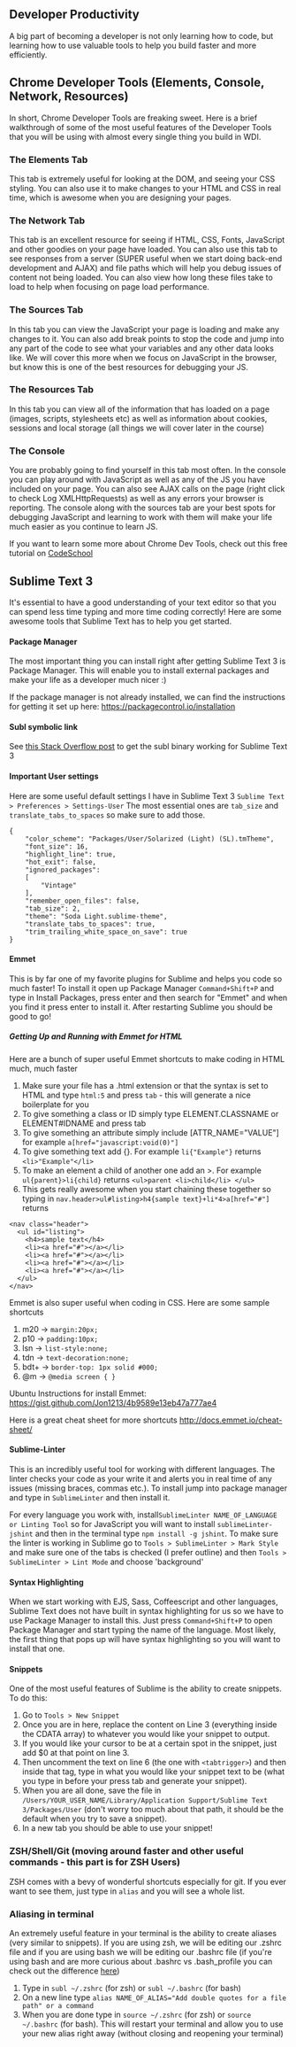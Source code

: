 ## Developer Productivity

A big part of becoming a developer is not only learning how to code, but learning how to use valuable tools to help you build faster and more efficiently.

## Chrome Developer Tools (Elements, Console, Network, Resources)

In short, Chrome Developer Tools are freaking sweet. Here is a brief walkthrough of some of the most useful features of the Developer Tools that you will be using with almost every single thing you build in WDI.

### The Elements Tab

This tab is extremely useful for looking at the DOM, and seeing your CSS styling. You can also use it to make changes to your HTML and CSS in real time, which is awesome when you are designing your pages.

### The Network Tab

This tab is an excellent resource for seeing if HTML, CSS, Fonts, JavaScript and other goodies on your page have loaded. You can also use this tab to see responses from a server (SUPER useful when we start doing back-end development and AJAX) and file paths which will help you debug issues of content not being loaded. You can also view how long these files take to load to help when focusing on page load performance.

### The Sources Tab

In this tab you can view the JavaScript your page is loading and make any changes to it. You can also add break points to stop the code and jump into any part of the code to see what your variables and any other data looks like. We will cover this more when we focus on JavaScript in the browser, but know this is one of the best resources for debugging your JS.

### The Resources Tab

In this tab you can view all of the information that has loaded on a page (images, scripts, stylesheets etc) as well as information about cookies, sessions and local storage (all things we will cover later in the course)

### The Console

You are probably going to find yourself in this tab most often. In the console you can play around with JavaScript as well as any of the JS you have included on your page. You can also see AJAX calls on the page (right click to check Log XMLHttpRequests) as well as any errors your browser is reporting. The console along with the sources tab are your best spots for debugging JavaScript and learning to work with them will make your life much easier as you continue to learn JS. 

If you want to learn some more about Chrome Dev Tools, check out this free tutorial on [CodeSchool](http://discover-devtools.codeschool.com/?locale=en)

## Sublime Text 3

It's essential to have a good understanding of your text editor so that you can spend less time typing and more time coding correctly! Here are some awesome tools that Sublime Text has to help you get started.

#### Package Manager

The most important thing you can install right after getting Sublime Text 3 is Package Manager. This will enable you to install external packages and make your life as a developer much nicer :)

If the package manager is not already installed, we can find the instructions for getting it set up here:
https://packagecontrol.io/installation

#### Subl symbolic link

See [this Stack Overflow post](http://stackoverflow.com/questions/16199581/opening-sublime-text-on-command-line-as-subl-on-mac-os) to get the subl binary working for Sublime Text 3 

#### Important User settings

Here are some useful default settings I have in Sublime Text 3 `Sublime Text > Preferences > Settings-User` The most essential ones are `tab_size` and `translate_tabs_to_spaces` so make sure to add those.

```
{
	"color_scheme": "Packages/User/Solarized (Light) (SL).tmTheme",
	"font_size": 16,
	"highlight_line": true,
	"hot_exit": false,
	"ignored_packages":
	[
		"Vintage"
	],
	"remember_open_files": false,
	"tab_size": 2,
	"theme": "Soda Light.sublime-theme",
	"translate_tabs_to_spaces": true,
	"trim_trailing_white_space_on_save": true
}
```

#### Emmet

This is by far one of my favorite plugins for Sublime and helps you code so much faster! To install it open up Package Manager `Command+Shift+P` and type in Install Packages, press enter and then search for "Emmet" and when you find it press enter to install it. After restarting Sublime you should be good to go!

##### Getting Up and Running with Emmet for HTML

Here are a bunch of super useful Emmet shortcuts to make coding in HTML much, much faster

1. Make sure your file has a .html extension or that the syntax is set to HTML and type `html:5` and press `tab` - this will generate a nice boilerplate for you
2. To give something a class or ID simply type ELEMENT.CLASSNAME or ELEMENT#IDNAME and press tab
3. To give something an attribute simply include [ATTR_NAME="VALUE"] for example `a[href="javascript:void(0)"]`
4. To give something text add {}. For example `li{"Example"}` returns `<li>"Example"</li>`
5. To make an element a child of another one add an >. For example `ul{parent}>li{child}` returns `<ul>parent <li>child</li> </ul>`
6. This gets really awesome when you start chaining these together so typing in `nav.header>ul#listing>h4{sample text}+li*4>a[href="#"]` returns 

```
<nav class="header">
  <ul id="listing">
    <h4>sample text</h4>
    <li><a href="#"></a></li>
    <li><a href="#"></a></li>
    <li><a href="#"></a></li>
    <li><a href="#"></a></li>
  </ul>
</nav>
``` 

Emmet is also super useful when coding in CSS. Here are some sample shortcuts

1. m20 -> `margin:20px;`
2. p10 -> `padding:10px;`
3. lsn -> `list-style:none;`
4. tdn -> `text-decoration:none;`
5. bdt+ -> `border-top: 1px solid #000;`
6. @m -> `@media screen { }`

Ubuntu Instructions for install Emmet: https://gist.github.com/Jon1213/4b9589e13eb47a777ae4

Here is a great cheat sheet for more shortcuts <a href = "http://docs.emmet.io/cheat-sheet/">http://docs.emmet.io/cheat-sheet/</a>


#### Sublime-Linter

This is an incredibly useful tool for working with different languages. The linter checks your code as your write it and alerts you in real time of any issues (missing braces, commas etc.). To install jump into package manager and type in `SublimeLinter` and then install it. 

For every language you work with, install`SublimeLinter NAME_OF_LANGUAGE or Linting Tool` so for JavaScript you will want to install `sublimeLinter-jshint` and then in the terminal type `npm install -g jshint`. To make sure the linter is working in Sublime go to `Tools > SublimeLinter > Mark Style` and make sure one of the tabs is checked (I prefer outline) and then `Tools > SublimeLinter > Lint Mode` and choose 'background'

#### Syntax Highlighting

When we start working with EJS, Sass, Coffeescript and other languages, Sublime Text does not have built in syntax highlighting for us so we have to use Package Manager to install this. Just press `Command+Shift+P` to open Package Manager and start typing the name of the language. Most likely, the first thing that pops up will have syntax highlighting so you will want to install that one. 

#### Snippets

One of the most useful features of Sublime is the ability to create snippets. To do this:

1. Go to `Tools > New Snippet` 
2. Once you are in here, replace the content on Line 3 (everything inside the CDATA array) to whatever you would like your snippet to output. 
3. If you would like your cursor to be at a certain spot in the snippet, just add $0 at that point on line 3.
3. Then uncomment the text on line 6 (the one with `<tabtrigger>`) and then inside that tag, type in what you would like your snippet text to be (what you type in before your press tab and generate your snippet). 
4. When you are all done, save the file in `/Users/YOUR_USER_NAME/Library/Application Support/Sublime Text 3/Packages/User` (don't worry too much about that path, it should be the default when you try to save a snippet).
5. In a new tab you should be able to use your snippet!

### ZSH/Shell/Git (moving around faster and other useful commands - this part is for ZSH Users)

ZSH comes with a bevy of wonderful shortcuts especially for git. If you ever want to see them, just type in `alias` and you will see a whole list.

### Aliasing in terminal

An extremely useful feature in your terminal is the ability to create aliases (very similar to snippets). If you are using zsh, we will be editing our .zshrc file and if you are using bash we will be editing  our .bashrc file (if you're using bash and are more curious about .bashrc vs .bash_profile you can check out the difference [here](http://stackoverflow.com/questions/902946/about-bash-profile-bashrc-and-where-should-alias-be-written-in)) 

1. Type in `subl ~/.zshrc` (for zsh) or `subl ~/.bashrc` (for bash)
2. On a new line type `alias NAME_OF_ALIAS="Add double quotes for a file path" or a command`
3. When you are done type in `source ~/.zshrc` (for zsh) or `source ~/.bashrc` (for bash). This will restart your terminal and allow you to use your new alias right away (without closing and reopening your terminal)
